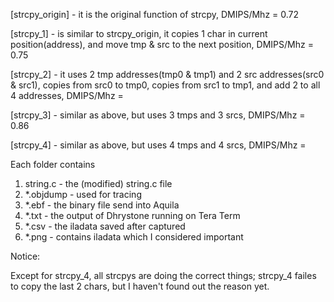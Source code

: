 [strcpy_origin] - it is the original function of strcpy, DMIPS/Mhz = 0.72

[strcpy_1] - is similar to strcpy_origin, it copies 1 char in current position(address), and move tmp & src to the next position, DMIPS/Mhz = 0.75

[strcpy_2] - it uses 2 tmp addresses(tmp0 & tmp1) and 2 src addresses(src0 & src1), copies from src0 to tmp0, copies from src1 to tmp1, and add 2 to all 4 addresses, DMIPS/Mhz =  

[strcpy_3] - similar as above, but uses 3 tmps and 3 srcs, DMIPS/Mhz = 0.86

[strcpy_4] - similar as above, but uses 4 tmps and 4 srcs, DMIPS/Mhz = 

Each folder contains

1. string.c - the (modified) string.c file
2. *.objdump - used for tracing
3. *.ebf - the binary file send into Aquila
4. *.txt - the output of Dhrystone running on Tera Term
5. *.csv - the iladata saved after captured
6. *.png - contains iladata which I considered important

Notice:

Except for strcpy_4, all strcpys are doing the correct things; strcpy_4 failes to copy the last 2 chars, but I haven't found out the reason yet.
